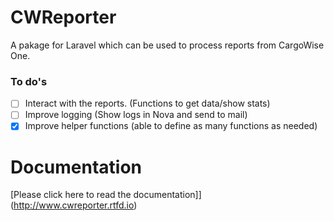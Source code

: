 # CWReporter

A pakage for Laravel which can be used to process reports from CargoWise One.

### To do's

- [ ] Interact with the reports. (Functions to get data/show stats)
- [ ] Improve logging (Show logs in Nova and send to mail)
- [x] Improve helper functions (able to define as many functions as needed)

# Documentation

[Please click here to read the documentation]](http://www.cwreporter.rtfd.io)
